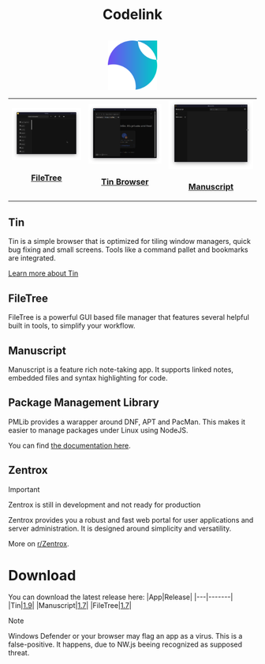 
<h1 align=center>Codelink</h1>
<br>
<div align=center>
<img src="images/icon.svg" height=100>
</div>

<table>
<tr>
<td>
<a href="#filetree">
<img src="images/filetree_screenshot.png"><br>
<h3 align=center>FileTree</h3>
</a>
</td>
<td>
<a href="#tin">
<img src="images/tin_screenshot.png">
<h3 align=center>Tin Browser</h3>
</a>
</td>
<td>
<a href="#manuscript">
<img src="images/manuscript_screenshot.png"><br>
<h3 align=center>Manuscript</h3>
</a>
</td>
</tr>
</table>

## Tin
Tin is a simple browser that is optimized for tiling window managers, quick bug fixing and small screens. Tools like a command pallet and bookmarks are integrated.

[Learn more about Tin](tin/tin.md)

## FileTree
FileTree is a powerful GUI based file manager that features several helpful built in tools, to simplify your workflow.

<!-- [Learn more about FileTree](filetree/filetree.md) -->

## Manuscript
Manuscript is a feature rich note-taking app. It supports linked notes, embedded files and syntax highlighting for code.

<!-- [Learn more about Manuscript](manuscript/manuscript.md) | [Website](https://wervice.github.io/manuscript) -->


## Package Management Library
PMLib provides a warapper around DNF, APT and PacMan. 
This makes it easier to manage packages under Linux using NodeJS.

You can find [the documentation here](zentrox/pmlib.md).


## Zentrox
> [!IMPORTANT]
> Zentrox is still in development and not ready for production

<!-- Demo | Benchmarks | ...  -->

Zentrox provides you a robust and fast web portal for user applications and server administration.
It is designed around simplicity and versatility.

More on [r/Zentrox](https://www.reddit.com/r/Zentrox/).

# Download
You can download the latest release here:
|App|Release|
|---|-------|
|Tin|[1.9](https://github.com/Wervice/Codelink/releases/tag/1.9)|
|Manuscript|[1.7](https://github.com/Wervice/Codelink/releases/tag/1.7)|
|FileTree|[1.7](https://github.com/Wervice/Codelink/releases/tag/1.7)|

> [!NOTE]
> Windows Defender or your browser may flag an app as a virus.
> This is a false-positive. It happens, due to NW.js beeing recognized as supposed threat.